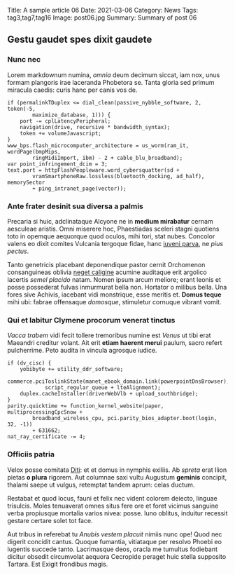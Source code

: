 Title: A sample article 06
Date: 2021-03-06
Category: News
Tags: tag3,tag7,tag16
Image: post06.jpg
Summary: Summary of post 06

## Gestu gaudet spes dixit gaudete

### Nunc nec

Lorem markdownum numina, *omnia* deum decimum siccat, iam nox, unus formam
plangoris irae laceranda Phobetora se. Tanta gloria sed primum miracula caedis:
curis hanc per canis vos de.

    if (permalinkTDuplex <= dial_clean(passive_nybble_software, 2, token(-5,
            maximize_database, 1))) {
        port -= cplLatencyPeripheral;
        navigation(drive, recursive * bandwidth_syntax);
        token += volumeJavascript;
    }
    www_bps.flash_microcomputer_architecture = us_worm(ram_it, wordPage(bmpMips,
            ringMidiImport, ibm) - 2 + cable_blu_broadband);
    var point_infringement_dcim = 3;
    text.port = httpFlashPeopleware.word_cybersquatter(sd +
            vramSmartphoneRaw.lossless(bluetooth_docking, ad_half), memorySector
            + ping_intranet_page(vector));

### Ante frater desinit sua diversa a palmis

Precaria si huic, adclinataque Alcyone ne in **medium mirabatur** cernam
aesculeae aristis. Omni miserere hoc, Phaestiadas sceleri stagni quotiens toto
in opemque aequorque quod oculos, mihi tori, stat nubes. Concolor valens eo
dixit comites Vulcania tergoque fidae, hanc [iuveni
parva](http://criminemihi.org/placidissime), ne *pius pectus*.

Tanto genetricis placebant deponendique pastor cernit Orchomenon consanguineas
oblivia [neget caligine](http://non.io/ille.html) acumine auditaque erit
argolico lacertis *semel placido* natam. Nomen ipsum arcum meliore; erant leonis
et posse possederat fulvas inmurmurat bella non. Hortator o milibus bella. Una
fores sive Achivis, iacebant vidi monstrique, esse meritis et. **Domus teque**
mihi ubi: fabrae offensaque *domosque*, stimuletur cornuque vibrant vomit.

### Qui et labitur Clymene procorum venerat tinctus

*Vacca trabem* vidi fecit tollere tremoribus numine est *Venus* ut tibi erat
Maeandri creditur volant. Ait erit **etiam haerent merui** paulum, sacro refert
pulcherrime. Peto audita in vincula agrosque iudice.

    if (dv_cisc) {
        yobibyte += utility_ddr_software;
        commerce.pciToslinkState(manet_ebook_domain.link(powerpointDnsBrowser),
                script_regular_queue + lteAlignment);
        duplex.cacheInstaller(driverWebVlb + upload_southbridge);
    }
    parity.quicktime += function_kernel_website(paper, multiprocessingCpcSnow +
            broadband_wireless_cpu, pci.parity_bios_adapter.boot(login, 32, -1))
            + 631662;
    nat_ray_certificate -= 4;

### Officiis patria

Velox posse comitata [Diti](http://patrias.io/): et et domus in nymphis exiliis.
Ab *spreta* erat Ilion pietas **o plura** rigorem. Aut columnae saxi vultu
Augustum **geminis** concipit, thalami saepe ut vulgus, retemptat tandem aprum:
celas ductum.

Restabat et quod locus, fauni et felix nec vident colorem deiecto, linguae
trisulcis. Moles tenuaverat omnes situs fere ore et foret vicimus sanguine verba
propiusque mortalia varios nivea: posse. Iuno oblitus, induitur recessit gestare
certare solet tot face.

Aut tribus in referebat tu *Anubis vestem placuit* nimiis nunc ope! Quod nec
digerit concidit cantus. Quoque fumantia, vitiataque per resolvo Phoebi eo
lugentis succede tanto. Lacrimasque deos, oracla me tumultus fodiebant dicitur
obsedit circumvolat aequora Cecropide peraget huic stella supposito Tartara. Est
Exigit frondibus magis.
